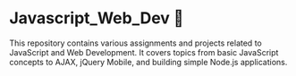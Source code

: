 # Javascript_Web_Dev 🚀

This repository contains various assignments and projects related to JavaScript and Web Development. It covers topics from basic JavaScript concepts to AJAX, jQuery Mobile, and building simple Node.js applications.
